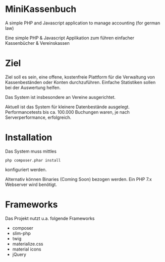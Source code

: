 # MiniKassenbuch
A simple PHP and Javascript application to manage accounting (for german law)

Eine simple PHP &amp; Javascript Applikation zum führen einfacher Kassenbücher &amp; Vereinskassen

# Ziel
Ziel soll es sein, eine offene, kostenfreie Plattform für die Verwaltung von Kassenbeständen oder Konten durchzuführen. Einfache Statistiken sollen bei der Auswertung helfen.

Das System ist insbesondere an Vereine ausgerichtet.

Aktuell ist das System für kleinere Datenbestände ausgelegt. Performancetests bis ca. 100.000 Buchungen waren, je nach Serverperformance, erfolgreich.

# Installation
Das System muss mittles 
```
php composer.phar install
```
konfiguriert werden.

Alternativ können Binaries (Coming Soon) bezogen werden. Ein PHP 7.x Webserver wird benötigt.

# Frameworks
Das Projekt nutzt u.a. folgende Frameworks
- composer
- slim-php
- twig
- materialize.css
- material icons
- jQuery
